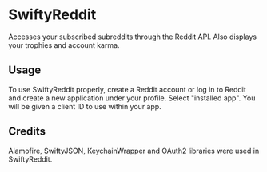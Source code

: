 # SwiftyReddit
Accesses your subscribed subreddits through the Reddit API. Also displays your trophies and account karma.

## Usage
To use SwiftyReddit properly, create a Reddit account or log in to Reddit and create a new application under your profile. Select "installed app". You will be given a client ID to use within your app.

## Credits
Alamofire, SwiftyJSON, KeychainWrapper and OAuth2 libraries were used in SwiftyReddit.
